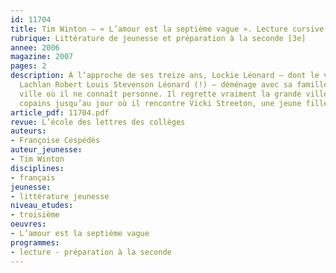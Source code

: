 ```yaml
---
id: 11704
title: Tim Winton – « L’amour est la septième vague ». Lecture cursive
rubrique: Littérature de jeunesse et préparation à la seconde [3e]
annee: 2006
magazine: 2007
pages: 2
description: À l’approche de ses treize ans, Lockie Léonard – dont le vrai nom est
  Lachlan Robert Louis Stevenson Léonard (!) – déménage avec sa famille dans une petite
  ville où il ne connaît personne. Il regrette vraiment la grande ville et ses anciens
  copains jusqu’au jour où il rencontre Vicki Streeton, une jeune fille de son âge…
article_pdf: 11704.pdf
revue: L’école des lettres des collèges
auteurs:
- Françoise Cespédès
auteur_jeunesse:
- Tim Winton
disciplines:
- français
jeunesse:
- littérature jeunesse
niveau_etudes:
- troisième
oeuvres:
- L’amour est la septième vague
programmes:
- lecture - préparation à la seconde
---
```

